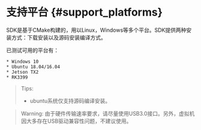 # 支持平台 {#support_platforms}

SDK是基于CMake构建的，用以Linux，Windows等多个平台。SDK提供两种安装方式：下载安装以及源码安装编译方式。

已测试可用的平台有：

    * Windows 10
    * Ubuntu 18.04/16.04
    * Jetson TX2
    * RK3399

> Tips:
> * ubuntu系统仅支持源码编译安装。

> Warning:
> 由于硬件传输速率要求，请尽量使用USB3.0接口。另外，虚拟机因大多存在USB驱动兼容性问题，不建议使用。

